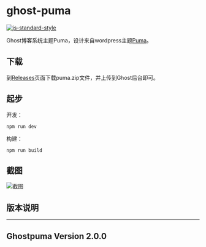 # ghost-puma

[![js-standard-style](https://img.shields.io/badge/code%20style-standard-brightgreen.svg)](http://standardjs.com)

Ghost博客系统主题Puma，设计来自wordpress主题[Puma](https://github.com/bigfa/Puma)。

## 下载

到[Releases](https://github.com/ZhelinCheng/ghostpuma/releases)页面下载puma.zip文件，并上传到Ghost后台即可。


## 起步

开发：
```
npm run dev
```

构建：
```
npm run build
```

## 截图

![截图](./screenshot/1.png)

## 版本说明

------------------------------
Ghostpuma Version 2.0.0
------------------------------

